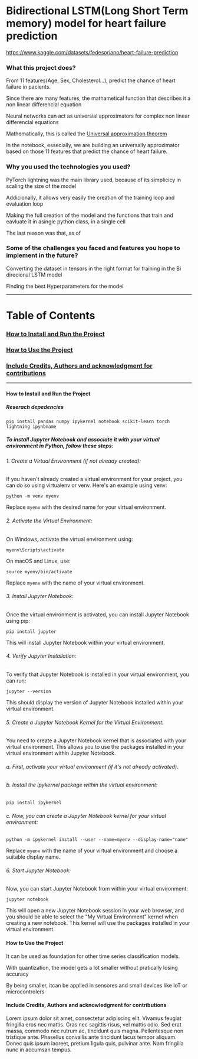 # Bidirectional LSTM(Long Short Term memory) model for heart failure prediction

https://www.kaggle.com/datasets/fedesoriano/heart-failure-prediction


### What this project does?

From 11 features(Age, Sex, Cholesterol...), predict the chance of heart failure in pacients.

Since there are many features, the mathametical function that describes it a non linear differencial equation

Neural networks can act as universial approximators for complex non linear differencial equations

Mathematically, this is called the [Universal approximation theorem](https://en.wikipedia.org/wiki/Universal_approximation_theorem)

In the notebook, essecially, we are building an universally approximator based on those 11 features that predict the chance of heart failure.
 
### Why you used the technologies you used?

PyTorch lightning was the main library used, because of its simplicicy in scaling the size of the model

Addicionally, it allows very easily the creation of the training loop and evaluation loop

Making the full creation of the model and the functions that train and eavluate it in asingle python class, in a single cell

The last reason was that, as of 

### Some of the challenges you faced and features you hope to implement in the future?

Converting the dataset in tensors in the right format for training in the Bi direcional LSTM model

Finding the best Hyperparameters for the model

-----

# Table of Contents

### [ How to Install and Run the Project ](#How_to_install)

### [ How to Use the Project ](#How_to_use)

### [ Include Credits, Authors and acknowledgment for contributions ](#credits)


-----


<a name="How_to_install">

#### How to Install and Run the Project

##### Reserach depedencies

```
pip install pandas numpy ipykernel notebook scikit-learn torch lightning ipynbname
```

##### To install Jupyter Notebook and associate it with your virtual environment in Python, follow these steps:

###### 1. Create a Virtual Environment (if not already created):
If you haven't already created a virtual environment for your project, you can do so using virtualenv or venv. Here's an example using venv:

```
python -m venv myenv
```


Replace ```myenv``` with the desired name for your virtual environment.

###### 2. Activate the Virtual Environment:
On Windows, activate the virtual environment using:

```
myenv\Scripts\activate
```


On macOS and Linux, use:
```
source myenv/bin/activate
```
Replace ```myenv``` with the name of your virtual environment.


###### 3. Install Jupyter Notebook:
Once the virtual environment is activated, you can install Jupyter Notebook using pip:

```
pip install jupyter
```
This will install Jupyter Notebook within your virtual environment.

###### 4. Verify Jupyter Installation:
To verify that Jupyter Notebook is installed in your virtual environment, you can run:


```
jupyter --version
```

This should display the version of Jupyter Notebook installed within your virtual environment.

###### 5. Create a Jupyter Notebook Kernel for the Virtual Environment:
You need to create a Jupyter Notebook kernel that is associated with your virtual environment. This allows you to use the packages installed in your virtual environment within Jupyter Notebook.

###### a. First, activate your virtual environment (if it's not already activated).

###### b. Install the ipykernel package within the virtual environment:

```
pip install ipykernel
```
###### c. Now, you can create a Jupyter Notebook kernel for your virtual environment:


```
python -m ipykernel install --user --name=myenv --display-name="name"
```

Replace ```myenv``` with the name of your virtual environment and choose a suitable display name.

###### 6. Start Jupyter Notebook:
Now, you can start Jupyter Notebook from within your virtual environment:

```
jupyter notebook
```
This will open a new Jupyter Notebook session in your web browser, and you should be able to select the "My Virtual Environment" kernel when creating a new notebook. This kernel will use the packages installed in your virtual environment.

</a>

<a name="How_to_use">


#### How to Use the Project

It can be used as foundation for other time series classification models.

With quantization, the model gets a lot smaller without pratically losing accuracy

By being smaller, itcan be applied in sensores and small devices like IoT or microcontrolers

</a>


<a name="credits">

#### Include Credits, Authors and acknowledgment for contributions

Lorem ipsum dolor sit amet, consectetur adipiscing elit. Vivamus feugiat fringilla eros nec mattis. Cras nec sagittis risus, vel mattis odio. Sed erat massa, commodo nec rutrum ac, tincidunt quis magna. Pellentesque non tristique ante. Phasellus convallis ante tincidunt lacus tempor aliquam. Donec quis ipsum laoreet, pretium ligula quis, pulvinar ante. Nam fringilla nunc in accumsan tempus. 

</a>

